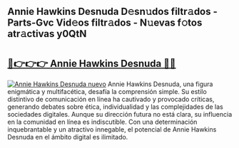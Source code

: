 ## Annie Hawkins Desnuda D𝚎sn𝚞dos filtr𝚊dos - Parts-Gvc Vid𝚎os filtr𝚊dos - N𝚞evas f𝚘tos atr𝚊ctivas y0QtN

# <h2><a href="http://mb8j8kw.tromn.icu/?c=Annie+Hawkins+Desnuda">🔗👉👉👉 Annie Hawkins Desnuda 🔗🔗</a></h2>

[![Annie Hawkins Desnuda nuevo](https://i.imgur.com/pEAQMta.gif)](http://mb8j8kw.tromn.icu/?c=Annie+Hawkins+Desnuda)
Annie Hawkins Desnuda, una figura enigmática y multifacética, desafía la comprensión simple. Su estilo distintivo de comunicación en línea ha cautivado y provocado críticas, generando debates sobre ética, individualidad y las complejidades de las sociedades digitales. Aunque su dirección futura no está clara, su influencia en la comunidad en línea es indiscutible. Con una determinación inquebrantable y un atractivo innegable, el potencial de Annie Hawkins Desnuda en el ámbito digital es ilimitado.

